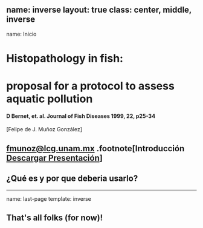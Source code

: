 name: inverse
layout: true
class: center, middle, inverse
---
name: Inicio
# Histopathology in fish:
# proposal for a protocol to assess aquatic pollution
#### D Bernet, et. al. Journal of Fish Diseases 1999, 22, p25-34
[Felipe de J. Muñoz González]

[fmunoz@lcg.unam.mx](mailto:fmunoz@lcg.unam.mx)
.footnote[Introducción<br>[Descargar Presentación](https://github.com/gnab/remark)]
---
## ¿Qué es y por que deberia usarlo?
---
name: last-page
template: inverse

## That's all folks (for now)!

